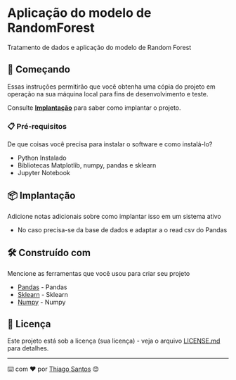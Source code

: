 # Aplicação do modelo de RandomForest
Tratamento de dados e aplicação do modelo de Random Forest

## 🚀 Começando

Essas instruções permitirão que você obtenha uma cópia do projeto em operação na sua máquina local para fins de desenvolvimento e teste.

Consulte **[Implantação](#-implanta%C3%A7%C3%A3o)** para saber como implantar o projeto.

### 📋 Pré-requisitos

De que coisas você precisa para instalar o software e como instalá-lo?

- Python Instalado
- Bibliotecas Matplotlib, numpy, pandas e sklearn
- Jupyter Notebook

## 📦 Implantação

Adicione notas adicionais sobre como implantar isso em um sistema ativo

- No caso precisa-se da base de dados e adaptar a o read csv do Pandas

## 🛠️ Construído com

Mencione as ferramentas que você usou para criar seu projeto

* [Pandas](https://pandas.pydata.org/) - Pandas
* [Sklearn](https://scikit-learn.org/stable/supervised_learning.html#supervised-learning) - Sklearn
* [Numpy](https://numpy.org/) - Numpy
 
## 📄 Licença

Este projeto está sob a licença (sua licença) - veja o arquivo [LICENSE.md](https://github.com/usuario/projeto/licenca) para detalhes.


---
⌨️ com ❤️ por  [Thiago Santos](https://github.com/T0101J) 😊
